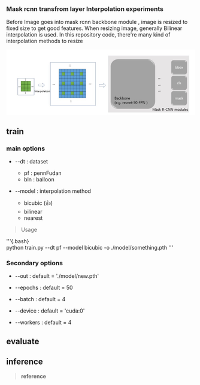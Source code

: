 ### Mask rcnn transfrom layer Interpolation experiments

Before Image goes into mask rcnn backbone module , image is resized to fixed size to get good features. 
When resizing image, generally Bilinear interpolation is used.
In this repository code, there're many kind of interpolation methods to resize 

![](./assets/main.jpg)

## train
### main options
- --dt : dataset

    - pf  : pennFudan
    - bln : balloon
    
- --model  : interpolation method

    - bicubic (👍)
    - bilinear
    - nearest


> Usage

'''{.bash}  
python train.py --dt pf --model  bicubic -o ./model/something.pth
'''


### Secondary options 

- --out     : default = './model/new.pth'

- --epochs  : default = 50
- --batch   : default = 4
- --device  : default = 'cuda:0'
- --workers : default = 4 

## evaluate

## inference


> **reference**
